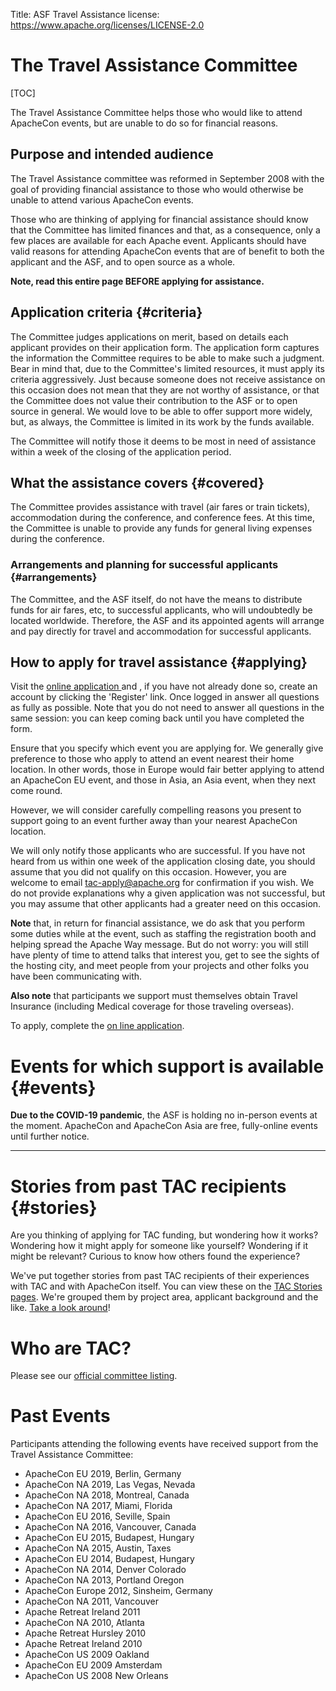 Title: ASF Travel Assistance
license: https://www.apache.org/licenses/LICENSE-2.0

# The Travel Assistance Committee #

[TOC]

The Travel Assistance Committee helps those who would like to
attend ApacheCon events, but are unable to do so for financial reasons.

## Purpose and intended audience ##

The Travel Assistance committee was reformed in September 2008 with the
goal of providing financial assistance to those who would otherwise be
unable to attend various ApacheCon events.

Those who are thinking of applying for financial assistance should know that the Committee has limited finances and that, as a consequence, only
a few places are available for each Apache event. Applicants should have valid reasons for
attending ApacheCon events that are of benefit to both the applicant and
the ASF, and to open source as a whole.

**Note, read this entire page BEFORE applying for assistance.**

## Application criteria  {#criteria}

The Committee judges applications on merit, based on details each applicant provides on their
application form. The application form captures the information the Committee requires to be able to make such a judgment.
Bear in mind that, due to the Committee's limited resources, it must apply its criteria aggressively. Just because someone does not receive assistance
on this occasion does not mean that they are not worthy of assistance, or
that the Committee does not value their contribution to the ASF or to open
source in general. We would love to be able to offer support more widely,
but, as always, the Committee is limited in its work by the funds available.

The Committee will notify those it deems to be most in need of assistance within a week of the closing of the application period.

## What the assistance covers  {#covered}

The Committee provides assistance with travel (air fares or train tickets),
accommodation during the conference, and conference fees. At this time, the
Committee is unable to provide any funds for general living expenses during
the conference.

### Arrangements and planning for successful applicants  {#arrangements}

The Committee, and the ASF itself, do not have the means to distribute
funds for air fares, etc, to successful applicants, who will undoubtedly be
located worldwide. Therefore, the ASF and its appointed agents will arrange and pay directly for travel and accommodation for successful applicants.

## How to apply for travel assistance  {#applying}

Visit the  [online application ](/travel/application) and , if you have not already done so,
create an account by clicking the 'Register' link. Once logged in
answer all questions as fully as possible. Note that you do not
need to answer all questions in the same session: you can keep coming back
until you have completed the form.

Ensure that you specify which event you are applying for. We generally give preference to those who apply to attend an event nearest their home
location. In other words, those in Europe would fair better
applying to attend an ApacheCon EU event, and those in Asia, an Asia event, when they next come round.

However, we will consider carefully compelling reasons you present to support going to an event further away than your
nearest ApacheCon location.

We will only notify those applicants who are successful. If you have not heard from us within one week of the application closing date, you should assume that you did not qualify on this occasion. However, you are
welcome to email tac-apply@apache.org for confirmation if you wish. We do not provide explanations why a given application was not successful, but you may assume that
other applicants had a greater need on this occasion.

**Note** that, in return for financial assistance, we do ask that you perform some 
duties while at the event, such as staffing the registration booth and helping spread the Apache
Way message. But do not worry: you will still have plenty of time to attend talks that 
interest you, get to see the sights of the hosting city, and meet people from your 
projects and other folks you have been communicating with.

**Also note** that participants we support must themselves obtain Travel Insurance (including Medical coverage for 
those traveling overseas).

To apply, complete the [on line application](/travel/application).

# Events for which support is available  {#events}

**Due to the COVID-19 pandemic**, the ASF is holding no in-person events at the moment. ApacheCon and ApacheCon Asia are free, fully-online events until further notice.

<hr />



# Stories from past TAC recipients  {#stories}
Are you thinking of applying for TAC funding, but wondering how it works? Wondering how it
might apply for someone like yourself? Wondering if it might be relevant? Curious to know how
others found the experience?

We've put together stories from past TAC recipients of their experiences with TAC and with ApacheCon itself. You can view these on the [TAC Stories 
pages](/travel/stories/). We're grouped them by project area, applicant background
and the like. [Take a look around](/travel/stories/)!

# Who are TAC? #

Please see our [official committee listing](http://home.apache.org/phonebook.html?pmc=tac).

# Past Events #

Participants attending the following events have received support from the Travel Assistance Committee:

  * ApacheCon EU 2019, Berlin, Germany
  * ApacheCon NA 2019, Las Vegas, Nevada
  * ApacheCon NA 2018, Montreal, Canada
  * ApacheCon NA 2017, Miami, Florida
  * ApacheCon EU 2016, Seville, Spain
  * ApacheCon NA 2016, Vancouver, Canada
  * ApacheCon EU 2015, Budapest, Hungary
  * ApacheCon NA 2015, Austin, Taxes
  * ApacheCon EU 2014, Budapest, Hungary
  * ApacheCon NA 2014, Denver Colorado
  * ApacheCon NA 2013, Portland Oregon
  * ApacheCon Europe 2012, Sinsheim, Germany
  * ApacheCon NA 2011, Vancouver
  * Apache Retreat Ireland 2011
  * ApacheCon NA 2010, Atlanta
  * Apache Retreat Hursley 2010
  * Apache Retreat Ireland 2010
  * ApacheCon US 2009 Oakland
  * ApacheCon EU 2009 Amsterdam
  * ApacheCon US 2008 New Orleans

<!--
## Apache Retreat Knockree, Ireland 2011  {#KnockreeRetreat}

The Travel Assistance Committee is able to help people who like to be able
to attend the Retreat, but who need some financial support in order to be
able to get there. There are limited places available, and all applications
will be scored on their individual merit. Applications are open to all open
source developers, both Apache Committers wishing to attend the whole
event, and other developers wishing to attend the one-day Bar Camp.
(However, the support available for those attending only the barcamp is
smaller than that for people attending the whole event).

- Event dates: 13 to 16 May 2011

- Application period: 28th February 2011 to 12th March 2011

- Notification date: successful applicants will be informed within one week
of application closing date.

- Applications via the [online webapp](/travel/application).
-->
